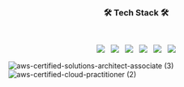 <h3 align="center"><b>🛠 Tech Stack 🛠</b></h3>
</br>
<p align="center">
<img src="https://img.shields.io/badge/HTML5-E34F26?style=flat-square&logo=HTML5&logoColor=white"/></a> &nbsp
<img src="https://img.shields.io/badge/CSS3-1572B6?style=flat-square&logo=CSS3&logoColor=white"/></a> &nbsp
<img src="https://img.shields.io/badge/JavaScript-F7DF1E?style=flat-square&logo=JavaScript&logoColor=white"/></a> &nbsp
<img src="https://img.shields.io/badge/Java-F7DF1E?style=flat-square&logo=Java&logoColor=grey"/></a> &nbsp
<img src="[https://img.shields.io/badge/Java-F7DF1E?style=flat-square&logo=Java&logoColor=grey](https://img.shields.io/badge/Java-ED8B00?style=for-the-badge&logo=openjdk&logoColor=white)"/></a> &nbsp

<img src="https://img.shields.io/badge/Amazon AWS-232F3E?style=flat-square&logo=Amazon%20AWS&logoColor=white"/>


![aws-certified-solutions-architect-associate (3)](https://github.com/rainingdaewoo/rainingdaewoo/assets/78574530/4b925cf0-55a6-40f0-a4c7-9268bf37a1e0)
![aws-certified-cloud-practitioner (2)](https://github.com/rainingdaewoo/rainingdaewoo/assets/78574530/dc34963b-538b-4474-be74-8d32e2862757)




<!--
**rainingdaewoo/rainingdaewoo** is a ✨ _special_ ✨ repository because its `README.md` (this file) appears on your GitHub profile.

Here are some ideas to get you started:

- 🔭 I’m currently working on ...
- 🌱 I’m currently learning ...
- 👯 I’m looking to collaborate on ...
- 🤔 I’m looking for help with ...
- 💬 Ask me about ...
- 📫 How to reach me: ...
- 😄 Pronouns: ...
- ⚡ Fun fact: ...
-->

